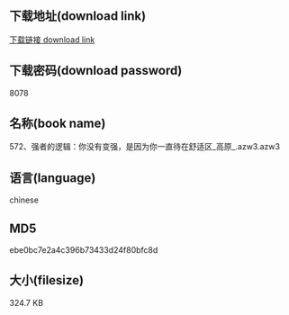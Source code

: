 ## 下载地址(download link)
[下载链接 download link](https://voluble-croquembouche-d321dc.netlify.app/?s=572%E3%80%81%E5%BC%BA%E8%80%85%E7%9A%84%E9%80%BB%E8%BE%91%EF%BC%9A%E4%BD%A0%E6%B2%A1%E6%9C%89%E5%8F%98%E5%BC%BA%EF%BC%8C%E6%98%AF%E5%9B%A0%E4%B8%BA%E4%BD%A0%E4%B8%80%E7%9B%B4%E5%BE%85%E5%9C%A8%E8%88%92%E9%80%82%E5%8C%BA_%E9%AB%98%E5%8E%9F_.azw3)

## 下载密码(download password)
8078

## 名称(book name)
572、强者的逻辑：你没有变强，是因为你一直待在舒适区_高原_.azw3.azw3

## 语言(language)
chinese

## MD5
ebe0bc7e2a4c396b73433d24f80bfc8d

## 大小(filesize)
324.7 KB
